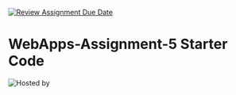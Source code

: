 [![Review Assignment Due Date](https://classroom.github.com/assets/deadline-readme-button-22041afd0340ce965d47ae6ef1cefeee28c7c493a6346c4f15d667ab976d596c.svg)](https://classroom.github.com/a/I_cAM86b)
# WebApps-Assignment-5 Starter Code

![Hosted by]( https://44-563-webapps-s25.github.io/44563-webapps-s25-assignment5-verhulsta532/)
